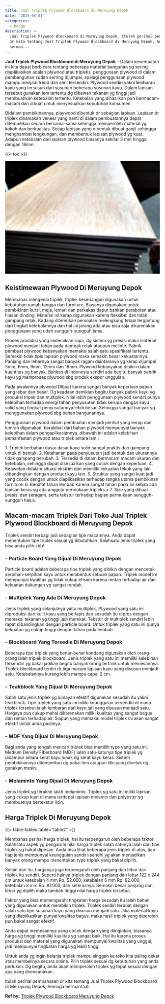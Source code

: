 ```yaml
---
title: Jual Triplek Plywood Blockboard di Meruyung Depok
date: '2025-08-01'
categories:
  - harga
description: >-
  Jual Triplek Plywood Blockboard di Meruyung Depok. Itulah perihal pembahasan
  dr kita tentang Jual Triplek Plywood Blockboard di Meruyung Depok, Semoga
  berman...
---
```


**Jual Triplek Plywood Blockboard di Meruyung Depok** – Dalam kesempatan ini kita dapat berbicara tentang beberapa material bangunan yg sering diaplikasikan adalah plywood atau tripleks. penggunaan plywood di dalam pembangunan sudah serring dijumpai, apalagi penggunaan plywood mampu menjadi trend dan seni tersendiri. Plywood sendiri yakni lembaran kayu yang tersusun dari susunan beberapa susunan kayu. Dalam lapisan tersebut gunakan lem tertentu dg dibawah tekanan yg tinggi jadi membuahkan ketebalan tertentu. Ketebalan yang dihasilkan pun bermacam-macam dan dibuat untuk menyesuaikan kebutuhan konsumen.

Didalam pembikinannya, playwood dibentuk dr sebagian lapisan. Lapisan dr triplek dinamakan veneer yang nanti di dalam pembuatannya dapat ditempelkan secara bersama-sama sehingga memperoleh material yg kokoh dan berkualitas. Setiap lapisan yang dibentuk dibuat ganjil sehingga menghambat lengkungan, dan membentuk lapisan plywood yg kuat. Adapun ketebalan dari lapisan plywood biasanya sekitar 3 mm hingga dengan 18mm.

{{< toc >}}

![Jual Triplek Plywood Blockboard di Meruyung Depok](/images/jual-triplek-murah-16.png)

## Keistimewaan Plywood Di Meruyung Depok

Membahas mengenai triplek, triplek keseriangan digunakan untuk kebutuhan rumah tangga dan furniture. Biasanya digunakan untuk pembikinan kursi, meja, lemari dan perkakas dapur bahkan perabotan atau hiasan dinding. Material ini kerap digunakan karena fleksibel dan tidak gampang retak. Kadang ditemukan persoalan melengkung tetapi tergantung dari tingkat ketebalannya dan hal ini jarang ada atau bisa saja dikarenakan penggunaan yang udah sungguh-sungguh lama.

Proses produksi yang sedemikian rupa, dg sistem yg presisi maka material plywood menjadi tahan pada dampak retak ataupun melintir. Pabrik pembuat plywood kebanyakan memakai salah satu spesifikasi tertentu. Semakin tidak tipis lapisan plywood maka semakin besar kekuatannya. Panjang dan lebarnya sangat banyak ragam diantaranya yg kerap dijumpai 3mm, 6mm, 9mm, 12mm dan 18mm. Plywood kebanyakan dibikin dalam kuantitas yg banyak. Bahkan di Indonesia sendiri ada begitu banyak pabrik kayu yg memproses plywood sbg produk ekspor unggulan.

Pada awalannya plywood Dibuat karena sangat banyak keperluan papan yang lebar dan besar. Dg keadaan demikian begitu banyak pabrik kayu yg produksi tripek dan multiplek. Nilai lebih penggunaan plywood sendiri punya kelebihan terhadap energi tahan penyusutan tidak serupa dengan kayu solid yang tingkat penyusutannya lebih besar. Sehingga sangat banyak yg menggunakan plywood sbg bahan bangunannya.

Penggunaan plywood dalam pembuatan menjadi perihal yang kerap dan lumrah digunakan. berakibat dari bahan plywood mempunyai banyak kelebihan dalam pengaplikasiannya. dibawah ini adalah kelebihan pemanfaatan plywood atau triplek antara lain :

1\. Triplek berbahan dasar dasar kayu solid sangat praktis dan gampang untuk di bentuk. 2. Ketahanan pada penyusutan jadi bentuk dan ukurannya tidak gampang berubah. 3. Tersedia di dalam bermacam macam ukuran dan ketebalan, sehingga dapat disesuaikan yang cocok dengan keperluan. 4. Keawetan didalam situasi ekstrim dan memiliki kekuatan tekuk yang lain dibandingkan dengan product kayu lain. 5. Struktur yang sangat kuat jadi yang cocok dengan untuk diaplikasikan terhadap rangka utama pembikinan furniture. 6. Bersifat tahan lembab karena sangat tahan pada air sebab ada lapisan keras yg ada anggota permukaan tripleks.< 7. Size yang dibuat presisi dan seragam, serta tekstur terhadap bagian permukaan sungguh-sungguh halus.

## Macam-macam Triplek Dari Toko Jual Triplek Plywood Blockboard di Meruyung Depok

Triplek sendiri terbagi jadi sebagian tipe macamnya. Anda dapat menentukan tipe triplek sesuai yg dibutuhkan. Salahsatu jenis triplek yang bisa anda pilih sbb!

### \- Particle Board Yang Dijual Di Meruyung Depok

Particle board adalah beberapa tipe triplek yang dibikin dengan mencetak serpihan-serpihan kayu untuk membentuk sebuah papan. Triplek model ini mempunyai kwalitas yg tidak cukup efisien karena rentan terhadap air dan kekuatan dukungan yg sangat rendah.

### \- Multiplek Yang Ada Di Meruyung Depok

Jenis triplek yang selanjutnya yaitu multiplek. PLywood yang satu ini diproduksi dari kulit kayu yang berlapis dan sesudah itu dipres dengan memakai tekanan yg tinggi jadi merekat. Tekstur dr multiplek sendiri lebih rapat dibandingkan dengan particle board. Untuk triplek yang satu ini punya kekuatan yg cukup tinggi dengan tahan pada lembab.

### \- Blockboard Yang Tersedia Di Meruyung Depok

Beberapa tipe triplek yang benar-benar kondang digunakan oleh orang-orang ialah triplek blockboard. Jenis triplek yang satu ini memiliki kelebihan tersendiri yg bakal jadikan begitu banyak orang tertarik untuk memesannya. Triplek blockboard terdiri dr tiga macam lapisan kayu yang disusun menjadi satu. Ketebalannya kurang lebih mampu capai 2 cm.

### \- Teakblock Yang Dijual Di Meruyung Depok

Salah satu jenis triplek yg lumayan efektif digunakan sesudah itu yakni teakblock. Tipe triplek yang satu ini miliki keunggulan tersendiri di mana triplek tersebut ialah lembaran dari kayu jati yang disusun menjadi satu. Hargaya pun cukup mahal dikarenakan miliki kualitas yang sangat bagus dan rentan terhadap air. Siapun yang memakai model triplek ini akan sangat efektif untuk anda pastinya.

### \- MDF Yang Dijual Di Meruyung Depok

Bagi anda yang tengah mencari triplek bisa memilih type yang satu ini. Medium Density Fiberboard (MDF) ialah satu-satunya tipe triplek yg dicampur antara serat kayu lunak dg serat kayu keras. Sistem pembikinannya ditempelkan dg pakai lem ataupun lilin yang dicetak dg gunakan mesin.

### \- Melaminto Yang Dijual Di Meruyung Depok

Jenis triplek yg terakhir ialah melaminto. Triplek yg satu ini miliki lapisan yang cukup kuat di mana terdapat lapisan melamin dan polyester yg membuatnya bertekstur licin.

## Harga Triplek Di Meruyung Depok

{{< table-tables table="table2" >}}

Membahas perihal harga triplek, hal itu terpengaruh oleh beberapa faktor. Salahsatu aspek yg pengaruhi nilai harga triplek salah satunya ialah dari tipe triplek yg bakal dipesan. Anda bisa lihat beberapa jenis triplek di atas, tiap-tiap jenis mempunyai keunggulan sendiri-sendiri yg akan menjadikan banyak orang mampu menentukan type triplek yang bakal dipilih.

Selain dari itu, harganya juga terpengaruh oleh panjang dan lebar dari triplek itu sendiri. Seperti halnya triplek dengan panjang dan lebar 122 x 244 cm untuk ketebalan 4 mm Rp. 52.000, ketebalan 6 mm Rp. 82.000, ketebalan 8 mm Rp. 87.000, dan seterusnya. Semakin besar panjang dan lebar yg dipilih maka tambah tinggi nilai harga triplek tersebut.

Faktor yang bisa memengaruhi tingkatan harga sesudah itu ialah bahan yang digunakan untuk membikin triplek. Triplek sendiri terbuat dengan salah satu tipe susunan kayu yang disusun menjadi satu. Jika material kayu yang diaplikasikan punyai kwalitas bagus, maka hasil triplek yang diperoleh pun bakal sangat efektif.

Anda dapat memesannya yang cocok dengan yang diinginkan, biasanya harga yg tinggi memiliki kualitas yg sangat baik. Hal itu karena proses produksi dan material yang digunakan mempunyai kwalitas yang unggul, jadi mempunyai tingkatan harga yg lebih tinggi.

Untuk anda yg ingin belanja triplek mampu singgah ke toko kita paling dekat atau membelinya secara online. Pilih triplek sesuai dg kebutuhan yang anda perlukan. Dg begitu, anda akan memperoleh triplek yg tepat sesuai dengan apa yang direncanakan.

Itulah perihal pembahasan dr kita tentang Jual Triplek Plywood Blockboard di Meruyung Depok, Semoga bermanfaat.

**Ref by:** [Triplek Plywood Blockboard Meruyung Depok](https://id.wikipedia.org/wiki/Triplek)

